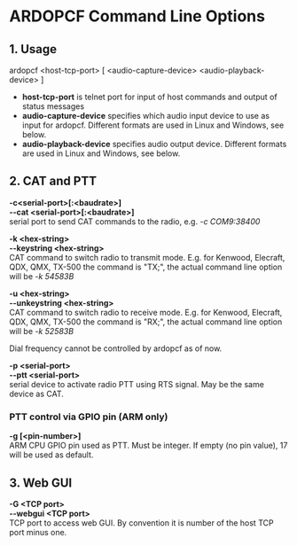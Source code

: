 # ARDOPCF Command Line Options

## 1. Usage

 ardopcf &lt;host-tcp-port&gt; [ &lt;audio-capture-device&gt; &lt;audio-playback-device&gt; ]

- **host-tcp-port** is telnet port for input of host commands and output of status messages
- **audio-capture-device** specifies which audio input device to use as input for ardopcf. Different formats are used in Linux and Windows, see below.
- **audio-playback-device** specifies audio output device. Different formats are used in Linux and Windows, see below.

## 2. CAT and PTT

**-c&lt;serial-port&gt;[:&lt;baudrate&gt;]**<br>
**--cat &lt;serial-port&gt;[:&lt;baudrate&gt;]**
<br>serial port to send CAT commands to the radio, e.g. _-c COM9:38400_

**-k &lt;hex-string&gt;** <br>
**--keystring &lt;hex-string&gt;** <br>
CAT command to switch radio to transmit mode. E.g. for Kenwood, Elecraft, QDX, QMX, TX-500 the command is "TX;", the actual command line option will be _-k 54583B_

**-u &lt;hex-string&gt;** <br>
**--unkeystring &lt;hex-string&gt;** <br> 
CAT command to switch radio to receive mode. E.g. for Kenwood, Elecraft, QDX, QMX, TX-500 the command is "RX;", the actual command line option will be _-k 52583B_

Dial frequency cannot be controlled by ardopcf as of now.

**-p &lt;serial-port&gt;**<br>
**--ptt &lt;serial-port&gt;**
<br>serial device to activate radio PTT using RTS signal. May be the same device as CAT.

### PTT control via GPIO pin (ARM only)

**-g [&lt;pin-number&gt;]**<br>
ARM CPU GPIO pin used as PTT. Must be integer. If empty (no pin value), 17 will be used as default.

## 3. Web GUI

**-G &lt;TCP port&gt;**<br> 
**--webgui &lt;TCP port&gt;**<br>
TCP port to access web GUI. By convention it is 
number of the host TCP port minus one.




